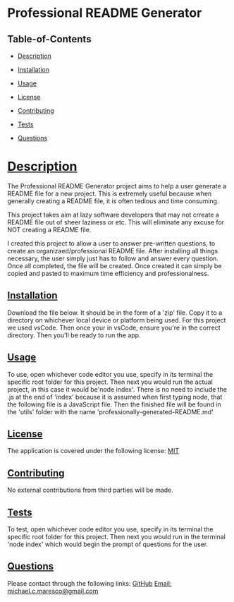 # Professional README Generator
   
 ## Table-of-Contents
   * [Description](#description)
   * [Installation](#installation)
   * [Usage](#usage)
    
   * [License](#license)
      
   * [Contributing](#contributing)
   * [Tests](#tests)
   * [Questions](#questions)
    
   # [Description](#table-of-contents)
    
   The Professional README Generator project aims to help a user generate a README file for a new project. This is extremely useful because when generally creating a README file, it is often tedious and time consuming. 
    
   This project takes aim at lazy software developers that may not crreate a README file out of sheer laziness or etc. This will eliminate any excuse for NOT creating a README file. 
    
   I created this project to allow a user to answer pre-written questions, to create  an organizaed/professional README file. 
   After installing all things necessary, the user simply just has to follow and answer every question. Once all completed, the file will be created. Once created it can simply be copied and pasted to maximum time efficiency and professionalness. 
    
   ## [Installation](#table-of-contents)
   Download the file below. It should be in the form of a 'zip' file. Copy it to a directory on whichever local device or platform being used. For this project we used vsCode. Then once your in vsCode, ensure you're in the correct directory. Then you'll be ready to run the app. 
    
   ## [Usage](#table-of-contents)
   To use, open whichever code editor you use, specify in its terminal the specific root folder for this project. Then next you would run the actual project, in this case it would be'node index'. There is no need to include the .js at the end of 'index' because it is assumed when first typing node, that the following file is a JavaScript file. Then the finished file will be found in the 'utils' folder with the name 'professionally-generated-README.md'
    
    
   ## [License](#table-of-contents)
   The application is covered under the following license:  [MIT](https://choosealicense.com/licenses/MIT)
      
      
   ## [Contributing](#table-of-contents)
    
   No external contributions from third parties will be made. 
      
   ## [Tests](#table-of-contents)
    
   To test, open whichever code editor you use, specify in its terminal the specific root folder for this project. Then next you would run in the terminal 'node index' which would begin the prompt of questions for the user. 
    
   ## [Questions](#table-of-contents)
   Please contact through the following links:
   [GitHub](https://github.com/michaelcmaresco)
   [Email: michael.c.maresco@gmail.com](mailto:michael.c.maresco@gmail.com)
  
